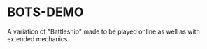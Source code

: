 # BOTS-DEMO

A variation of "Battleship" made to be played online as well as with extended mechanics.

